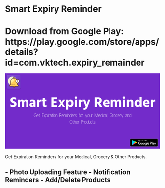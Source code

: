 # Smart Expiry Reminder

<h1>Download from Google Play: https://play.google.com/store/apps/details?id=com.vktech.expiry_remainder</h2>
<img src="assets/featuregraphic.png" alt = "Feature Graphic"/>

<p>
Get Expiration Reminders for your Medical, Grocery & Other Products.
</p>

<h2>
- Photo Uploading Feature
- Notification Reminders
- Add/Delete Products
</h2>